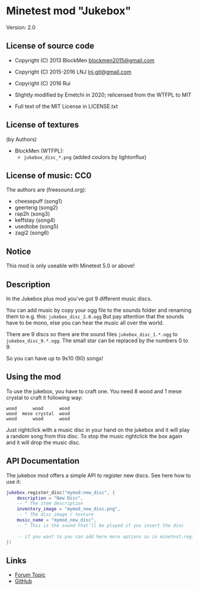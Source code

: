 # Minetest mod "Jukebox"
Version: 2.0

## License of source code
- Copyright (C) 2013 BlockMen <blockmen2015@gmail.com>
- Copyright (C) 2015-2016 LNJ <lnj.git@gmail.com>
- Copyright (C) 2016 Rui

- Slightly modified by Emetchi in 2020; relicensed from the WTFPL to MIT
- Full text of the MIT License in LICENSE.txt

## License of textures
(by Authors)

- BlockMen (WTFPL):
    - `jukebox_disc_*.png` (added coulors by lightonflux)


## License of music: CC0
The authors are (freesound.org):
- cheesepuff (song1)
- geerterig (song2)
- rap2h (song3)
- keffstay (song4)
- usedtobe (song5)
- zagi2 (song6)



## Notice
This mod is only useable with Minetest 5.0 or above!


## Description
In the Jukebox plus mod you've got 9 different music discs.

You can add music by copy your ogg file to the sounds folder and renaming them to e.g. this:
`jukebox_disc_2.0.ogg`
But pay attention that the sounds have to be mono, else you can hear the music all over the world.

There are 9 discs so there are the sound files `jukebox_disc_1.*.ogg` to `jukebox_disc_9.*.ogg`.
The small star can be replaced by the numbers 0 to 9.

So you can have up to 9x10 (90) songs!


## Using the mod
To use the jukebox, you have to craft one. You need 8 wood and 1 mese crystal to craft it following way:

```
wood      wood      wood
wood  mese crystal  wood
wood      wood      wood
```

Just rightclick with a music disc in your hand on the jukebox and it will play a random song from this disc.
To stop the music rightclick the box again and it will drop the music disc.


## API Documentation
The jukebox mod offers a simple API to register new discs. See here how to use it:

```lua
jukebox.register_disc("mymod:new_disc", {
	description = "New Disc",
	-- ^ The item description
	inventory_image = "mymod_new_disc.png",
	-- ^ The disc image / texture
	music_name = "mymod_new_disc",
	-- ^ This is the sound that'll be played if you insert the disc
	 
	-- if you want to you can add here more options as in minetest.register_craftitem (except stack_max)
})
```



## Links
- [Forum Topic](https://forum.minetest.net/viewtopic.php?id=13505)
- [GitHub](https://github.com/minetest-mods/jukebox)
